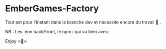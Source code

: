 # EmberGames-Factory

Tout est pour l'instant dans la branche dev et nécessite encore du travail 🔧 .

NB : Les .env back/front, le npm i qui va bien avec.

Enjoy 🔥🐉🔥
